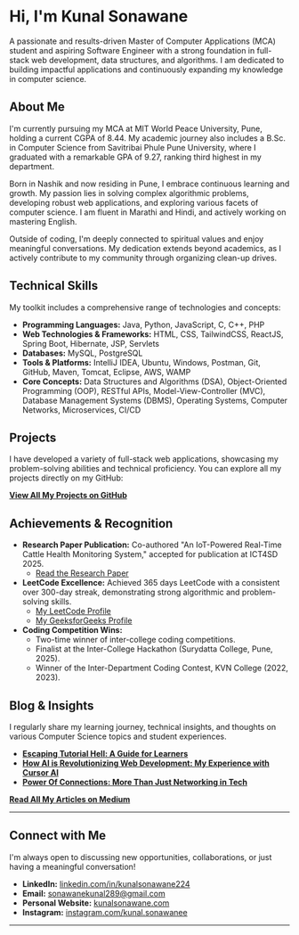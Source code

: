 # Hi, I'm Kunal Sonawane

A passionate and results-driven Master of Computer Applications (MCA) student and aspiring Software Engineer with a strong foundation in full-stack web development, data structures, and algorithms. I am dedicated to building impactful applications and continuously expanding my knowledge in computer science.

## About Me

I'm currently pursuing my MCA at MIT World Peace University, Pune, holding a current CGPA of 8.44. My academic journey also includes a B.Sc. in Computer Science from Savitribai Phule Pune University, where I graduated with a remarkable GPA of 9.27, ranking third highest in my department.

Born in Nashik and now residing in Pune, I embrace continuous learning and growth. My passion lies in solving complex algorithmic problems, developing robust web applications, and exploring various facets of computer science. I am fluent in Marathi and Hindi, and actively working on mastering English.

Outside of coding, I'm deeply connected to spiritual values and enjoy meaningful conversations. My dedication extends beyond academics, as I actively contribute to my community through organizing clean-up drives.

## Technical Skills

My toolkit includes a comprehensive range of technologies and concepts:

* **Programming Languages:** Java, Python, JavaScript, C, C++, PHP
* **Web Technologies & Frameworks:** HTML, CSS, TailwindCSS, ReactJS, Spring Boot, Hibernate, JSP, Servlets
* **Databases:** MySQL, PostgreSQL
* **Tools & Platforms:** IntelliJ IDEA, Ubuntu, Windows, Postman, Git, GitHub, Maven, Tomcat, Eclipse, AWS, WAMP
* **Core Concepts:** Data Structures and Algorithms (DSA), Object-Oriented Programming (OOP), RESTful APIs, Model-View-Controller (MVC), Database Management Systems (DBMS), Operating Systems, Computer Networks, Microservices, CI/CD

## Projects

I have developed a variety of full-stack web applications, showcasing my problem-solving abilities and technical proficiency. You can explore all my projects directly on my GitHub:

 **[View All My Projects on GitHub](https://github.com/Kunal-sonawanee?tab=repositories)**

## Achievements & Recognition

* **Research Paper Publication:** Co-authored "An IoT-Powered Real-Time Cattle Health Monitoring System," accepted for publication at ICT4SD 2025.
    * [Read the Research Paper](https://drive.google.com/file/d/1QIbvxFgyUUeHn3lcpjl2qKQOUkYgdqjM/view?usp=drive_link)
* **LeetCode Excellence:** Achieved 365 days LeetCode with a consistent over 300-day streak, demonstrating strong algorithmic and problem-solving skills.
    * [My LeetCode Profile](https://leetcode.com/u/kunal222004/)
    * [My GeeksforGeeks Profile](https://www.geeksforgeeks.org/user/sonawanekunal289/)
* **Coding Competition Wins:**
    * Two-time winner of inter-college coding competitions.
    * Finalist at the Inter-College Hackathon (Surydatta College, Pune, 2025).
    * Winner of the Inter-Department Coding Contest, KVN College (2022, 2023).

## Blog & Insights

I regularly share my learning journey, technical insights, and thoughts on various Computer Science topics and student experiences.

* [**Escaping Tutorial Hell: A Guide for Learners**](https://medium.com/@sonawanekunal289/escaping-tutorial-hell-a-guide-for-learners-5837650e6309)
* [**How AI is Revolutionizing Web Development: My Experience with Cursor AI**](https://medium.com/@sonawanekunal289/how-ai-is-revolutionizing-web-development-my-experience-with-cursor-ai-5d9637537f3d)
* [**Power Of Connections: More Than Just Networking in Tech**](https://medium.com/@sonawanekunal289/the-power-of-connections-more-than-just-networking-in-tech-3faded81e380)

 **[Read All My Articles on Medium](https://medium.com/@sonawanekunal289)**

---

## Connect with Me

I'm always open to discussing new opportunities, collaborations, or just having a meaningful conversation!

* **LinkedIn:** [linkedin.com/in/kunalsonawane224](https://linkedin.com/in/kunalsonawane224)
* **Email:** sonawanekunal289@gmail.com
* **Personal Website:** [kunalsonawane.com](https://www.kunalsonawane.com)
* **Instagram:** [instagram.com/kunal.sonawanee](https://instagram.com/kunal.sonawanee)

---
